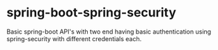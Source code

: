 # spring-boot-spring-security
Basic spring-boot API's with two end having basic authentication using spring-security with different credentials each.  
